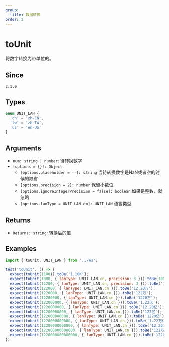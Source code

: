 ```yaml
---
group:
  title: 数据转换
order: 2
---
```


# toUnit

将数字转换为带单位的。

## Since

`2.1.0`

## Types

```ts
enum UNIT_LAN {
  'cn' = 'zh-CN',
  'tw' = 'zh-TW',
  'us' = 'en-US'
}
```

## Arguments

- `num: string | number`: 待转换数字
- `[options = {}]: Object`
  - `[options.placeholder = --]: string` 当待转换数字是NaN或者空的时候的缺省
  - `[options.precision = 2]: number` 保留小数位
  - `[options.ignoreIntegerPrecision = false]: boolean` 如果是整数，就忽略
  - `[options.lanType = UNIT_LAN.cn]: UNIT_LAN` 语言类型

## Returns

- `Returns: string`: 转换后的值

## Examples

```js
import { toUnit, UNIT_LAN } from '../es';

test('toUnit', () => {
  expect(toUnit(1100)).toBe('1.10K');
  expect(toUnit(1000, { lanType: UNIT_LAN.cn, precision: 3 })).toBe(1000);
  expect(toUnit(12200, { lanType: UNIT_LAN.cn, precision: 3 })).toBe('1.220万');
  expect(toUnit(122000, { lanType: UNIT_LAN.cn })).toBe('12.20万');
  expect(toUnit(1220000, { lanType: UNIT_LAN.cn })).toBe('122万');
  expect(toUnit(12200000, { lanType: UNIT_LAN.cn })).toBe('1220万');
  expect(toUnit(122000000, { lanType: UNIT_LAN.cn })).toBe('1.22亿');
  expect(toUnit(1220000000, { lanType: UNIT_LAN.cn })).toBe('12.20亿');
  expect(toUnit(12200000000, { lanType: UNIT_LAN.cn })).toBe('122亿');
  expect(toUnit(122000000000, { lanType: UNIT_LAN.cn })).toBe('1220亿');
  expect(toUnit(1220000000000, { lanType: UNIT_LAN.cn })).toBe('1.22万亿');
  expect(toUnit(12200000000000, { lanType: UNIT_LAN.cn })).toBe('12.20万亿');
  expect(toUnit(122000000000000, { lanType: UNIT_LAN.cn })).toBe('122万亿');
  expect(toUnit(1220000000000000, { lanType: UNIT_LAN.cn })).toBe('1220万亿');
})
```
